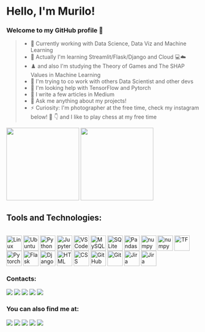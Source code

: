 # Hello, I'm Murilo! 
### Welcome to my GitHub profile 👋
>- 🔭 Currently working with Data Science, Data Viz and Machine Learning
>- 🌱 Actually I'm learning Streamlit/Flask/Django and Cloud :computer::cloud:
>- :chess_pawn: and also I'm studying the Theory of Games and The SHAP Values in Machine Learning
>- 👯 I'm trying to co work with others Data Scientist and other devs
>- 🤔 I'm  looking help with TensorFlow and Pytorch
>- 📝 I write a few articles in Medium 
>- 💬 Ask me anything about my projects!
>- ⚡ Curiosity: I'm photographer at the free time, check my instagram below! :camera_flash: :point_down: and I like to play chess at my free time


<div>
    <img height="190em" src="https://github-readme-stats.vercel.app/api?username=MEziliano&show_icons=true&theme=prussian"/>
    <img height="190em" src="https://github-readme-stats.vercel.app/api/top-langs/?username=MEziliano&theme=prussian"/>

<!--    #🎧 Spotify Playing
[<img src="https://spotify-now-playing-lohhans.vercel.app/api/spotify" alt="murilosez Spotify Playing" width="350" />](https://open.spotify.com/user/murilosez)
    </div> -->
</div>


## Tools and Technologies: 
<div style="display: inline_block"><br>
   <img align="center" alt="Linux" height"50" width="40"src="https://cdn.jsdelivr.net/gh/devicons/devicon/icons/linux/linux-original.svg" />
   <img align="center" alt="Ubuntu" height"50" width="40" src="https://cdn.jsdelivr.net/gh/devicons/devicon/icons/ubuntu/ubuntu-plain-wordmark.svg"/>
    <img align ="center" alt = "Python" height"50" width="40"  src="https://cdn.jsdelivr.net/gh/devicons/devicon/icons/python/python-original.svg" /> 
    <img align ="center" alt = "Jupyter" height"40" width="40" src="https://cdn.jsdelivr.net/gh/devicons/devicon/icons/jupyter/jupyter-original-wordmark.svg" />
    <img align ="center" alt = "VSCode" height"40" width="40"  src="https://cdn.jsdelivr.net/gh/devicons/devicon/icons/vscode/vscode-original.svg" />
    <img align ="center" alt = "MySQL" height"40" width="40"   src="https://cdn.jsdelivr.net/gh/devicons/devicon/icons/mysql/mysql-original-wordmark.svg"/>
        <img align ="center" alt = "SQLite" height"40" width="40" src="https://cdn.jsdelivr.net/gh/devicons/devicon/icons/sqlite/sqlite-original-wordmark.svg" />
    <img align ="center" alt = "Pandas" height"40" width="40"  src="https://cdn.jsdelivr.net/gh/devicons/devicon/icons/pandas/pandas-original-wordmark.svg" />
    <img align ="center" alt = "numpy" height"40" width="40"   src="https://cdn.jsdelivr.net/gh/devicons/devicon/icons/numpy/numpy-original.svg"/>
    <img align ="center" alt = "numpy" height"40" width="40"   src="https://cdn.jsdelivr.net/gh/devicons/devicon/icons/selenium/selenium-original.svg" />
    <img align ="center" alt = "TF" height"40" width="40"      src="https://cdn.jsdelivr.net/gh/devicons/devicon/icons/tensorflow/tensorflow-original.svg" />
    <img align ="center" alt = "Pytorch" height"40" width="40" src="https://cdn.jsdelivr.net/gh/devicons/devicon/icons/pytorch/pytorch-original.svg" />  
    <img align ="center" alt = "Flask" height"40" width="40"   src="https://cdn.jsdelivr.net/gh/devicons/devicon/icons/flask/flask-original.svg"/>
    <img align ="center" alt = "Django" height"40" width="40"  src="https://cdn.jsdelivr.net/gh/devicons/devicon/icons/django/django-plain.svg" />
    <img align ="center" alt = "HTML" height"40" width="40"    src="https://cdn.jsdelivr.net/gh/devicons/devicon/icons/html5/html5-original-wordmark.svg" />    
    <img align ="center" alt = "CSS" height"40" width="40"     src="https://cdn.jsdelivr.net/gh/devicons/devicon/icons/css3/css3-original-wordmark.svg" />
    <img align ="center" alt = "GitHub" height"40" width="40"  src="https://cdn.jsdelivr.net/gh/devicons/devicon/icons/github/github-original.svg" />
    <img align ="center" alt = "Git" height"40" width="40"     src="https://cdn.jsdelivr.net/gh/devicons/devicon/icons/git/git-original.svg" />
    <img align ="center" alt = "Jira" height"40" width="40"    src="https://cdn.jsdelivr.net/gh/devicons/devicon/icons/jira/jira-original-wordmark.svg" />
    <img align ="center" alt = "Jira" height"40" width="40"    src="https://cdn.jsdelivr.net/gh/devicons/devicon/icons/trello/trello-plain.svg" />
          
          
</div>
<!--
### Working with:
<div style="display: inline_block"><br>
    <img src="https://img.shields.io/badge/Jira-0052CC?style=for-the-badge&logo=Jira&logoColor=white">
    <img src ="https://img.shields.io/badge/Trello-0052CC?style=for-the-badge&logo=trello&logoColor=white">
</div> -->



<div>
    <h3> Contacts:</h3>

<div>
<a href="https://www.linkedin.com/in/murilo-e-5a516ab2/" target="_blank"><img src="https://img.shields.io/badge/-LinkedIn-%230077B5?style=for-the-badge&logo=linkedin&logoColor=white" target="_blank"></a> 
<a href="https://t.me/MuriloSEz" target="_blank"><img src="https://img.shields.io/badge/Telegram-2CA5E0?style=for-the-badge&logo=telegram&logoColor=white" target="_blank"></a>
<a href="https://medium.com/@murilosez06" target="_blank"><img src="https://img.shields.io/badge/Medium-12100E?style=for-the-badge&logo=medium&logoColor=white" target="_blank"></a>
<a href = "mailto:contato@murilosez06@gmail.com"><img src="https://img.shields.io/badge/Gmail-D14836?style=for-the-badge&logo=gmail&logoColor=white" target="_blank"></a>
<a href ="https://www.instagram.com/by_ezln/"><img src="https://img.shields.io/badge/Instagram-E4405F?style=for-the-badge&logo=instagram&logoColor=white" target="_blank"></a> 
</div> 
<div>
<h3> You can also find me at: </h3>
<a href="https://www.kaggle.com/muriloeziliano"><img align="center" src="https://img.shields.io/badge/Kaggle-20BEFF?style=for-the-badge&logo=Kaggle&logoColor=white"></a>
<a href="https://www.hackerrank.com/murilosez06"><img align="center" src="https://img.shields.io/badge/-Hackerrank-2EC866?style=for-the-badge&logo=HackerRank&logoColor=white" taget="_blank"></a>
<a href ="https://open.spotify.com/user/murilosez"><img align="center" src="https://img.shields.io/badge/Spotify-1ED760?&style=for-the-badge&logo=spotify&logoColor=white" target="_blank"></a>
<a href="https://www.codewars.com/users/MEziliano"><img align="center" src="https://img.shields.io/badge/Codewars-B1361E?style=for-the-badge&logo=Codewars&logoColor=white" target="_blank"></a>
<a href="https://discord.com/channels/MuriloEziliano#7080"><img align="center" src="https://img.shields.io/badge/Discord-7289DA?style=for-the-badge&logo=discord&logoColor=white"></a>
    </div>
    </div>
<!-- <a href="https://img.shields.io/badge/Slack-4A154B?style=for-the-badge&logo=slack&logoColor=white"><img align="center" src=""></a> 





